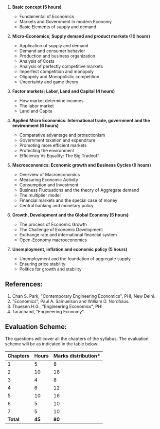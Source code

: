 1. **Basic concept (5 hours)** 
    * Fundamental of Economics
    * Markets and Government in modern Economy
    * Basic Elements of supply and demand
    
2. **Micro-Economics; Supply demand and product markets (10 hours)** 
    * Application of supply and demand
    * Demand and consumer behavior
    * Production and business organization
    * Analysis of Costs
    * Analysis of perfectly competitive markets
    * Imperfect competition and monopoly
    * Oligopoly and Monopolistic competition
    * Uncertainty and game theory
    
3. **Factor markets; Labor, Land and Capital (4 hours)** 
    * How market determine incomes
    * The labor market
    * Land and Capita
    
4. **Applied Micro Economics: International trade, government and the  environment (6 hours)** 
    * Comparative advantage and protectionism
    * Government taxation and expenditure
    * Promoting more efficient markets
    * Protecting the environment
    * Efficiency Vs Equality: The Big Tradeoff
    
5. **Macroeconomics: Economic growth and Business Cycles (9 hours)** 
    * Overview of Macroeconomics
    * Measuring Economic Activity
    * Consumption and Investment
    * Business Fluctuations and the theory of Aggregate demand
    * The multiplier model
    * Financial markets and the special case of money
    * Central banking and monetary policy
    
6. **Growth, Development and the Global Economy (5 hours)** 
    * The process of Economic Growth
    * The Challenge of Economic Development
    * Exchange rate and international financial system
    * Open-Economy macroeconomics
    
7. **Unemployment, inflation and economic policy (5 hours)** 
    * Unemployment and the foundation of aggregate supply
    * Ensuring price stability
    * Politics for growth and stability

## References:

1. Chan S. Park, "Contemporary Engineering Economics", PHI, New Delhi.
2. "Economics", Paul A. Samuelson and William D. Nordhaus.
3. Thuesen H.G., "Engineering Economics", PHI
4. Tarachand, "Engineering Economy".

## Evaluation Scheme:

The questions will cover all the chapters of the syllabus. The evaluation scheme will be as indicated in the table below:

| Chapters  | Hours  | Marks distribution* |
| --------- | ------ | ------------------- |
| 1         | 5      | 8                   |
| 2         | 10     | 16                  |
| 3         | 4      | 8                   |
| 4         | 6      | 12                  |
| 5         | 10     | 16                  |
| 6         | 5      | 10                  |
| 7         | 5      | 10                  |
| **Total** | **45** | **80**              |

